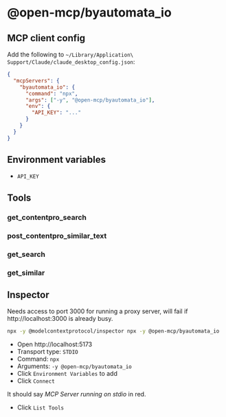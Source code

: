 # @open-mcp/byautomata_io

## MCP client config

Add the following to `~/Library/Application\ Support/Claude/claude_desktop_config.json`:

```json
{
  "mcpServers": {
    "byautomata_io": {
      "command": "npx",
      "args": ["-y", "@open-mcp/byautomata_io"],
      "env": {
        "API_KEY": "..."
      }
    }
  }
}
```

## Environment variables

- `API_KEY`

## Tools

### get_contentpro_search

### post_contentpro_similar_text

### get_search

### get_similar

## Inspector

Needs access to port 3000 for running a proxy server, will fail if http://localhost:3000 is already busy.

```bash
npx -y @modelcontextprotocol/inspector npx -y @open-mcp/byautomata_io
```

- Open http://localhost:5173
- Transport type: `STDIO`
- Command: `npx`
- Arguments: `-y @open-mcp/byautomata_io`
- Click `Environment Variables` to add
- Click `Connect`

It should say _MCP Server running on stdio_ in red.

- Click `List Tools`

